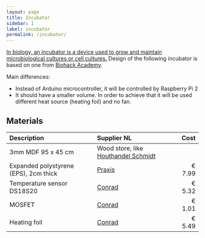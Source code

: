 ```yaml
---
layout: page
title: Incubator
sidebar: 1
label: incubator
permalink: /incubator/
---
```


[In biology, an incubator is a device used to grow and maintain microbiological cultures or cell cultures.](http://en.wikipedia.org/wiki/Incubator_%28culture%29)
Design of the following incubator is based on one from [Biohack Academy](http://biohackacademy.github.io/biofactory/class/1-incubator/).

Main differences:

* Instead of Arduino microcontroller, it will be controlled by Raspberry Pi 2
* It should have a smaller volume. In order to achieve that it will be used different heat source (heating foil) and no fan.

## Materials

|**Description**|**Supplier NL**|**Cost**|
|:------------------------------|:--------------------------|--------:|
|3mm MDF 95 x 45 cm|Wood store, like [Houthandel Schmidt](https://www.google.com/maps/dir/Waag+Society,+Nieuwmarkt,+Amsterdam,+Netherlands/Houthandel+Schmidt,+Oudezijds+Achterburgwal+53,+1012+DB+Amsterdam,+Netherlands/@52.3732195,4.8971869,17z/data=!3m1!4b1!4m13!4m12!1m5!1m1!1s0x47c609b93deae857:0xa3c3b57e66c44946!2m2!1d4.900298!2d52.372807!1m5!1m1!1s0x47c609b901ad7703:0x6d511a1e0f5be9c2!2m2!1d4.89915!2d52.373417) &nbsp;&nbsp;&nbsp;| |
|Expanded polystyrene (EPS), 2cm thick &nbsp;&nbsp;&nbsp;|[Praxis](https://www.praxis.nl/bouwmaterialen/isolatie/isolatie/isolatieplaat-eps-60-100-x-50-x-2cm-12-stuks/)|€ 7.99|
|Temperature sensor DS18S20 |[Conrad](https://www.conrad.nl/nl/temperatuursensor-met-directe-digitale-uitgang-dallas-ds18s20-50-tot-125-c-in-stappen-van-05-c-soort-behuizing-to-92-176168.html)|€ 5.32|
|MOSFET|[Conrad](https://www.conrad.nl/nl/mosfet-fairchild-semiconductor-buz-11-n-kanaal-soort-behuizing-to-220-ab-i-d-30-a-u-ds-50-v-151334.html)|€ 1.01|
|Heating foil|[Conrad](http://www.conrad.com/ce/en/product/189177/?insert=62&insertNoDeeplink&productname=Thermo-90-mm-Operating-voltage-12-V-Power-15-W)| € 5.49|



